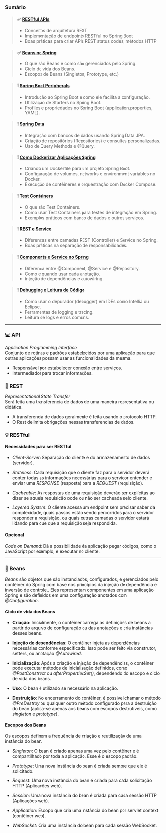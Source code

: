 ### Sumário
<!-- [Apostila Java](https://www.alura.com.br/apostila-java-orientacao-objetos) -->

<!-- Alterar os links após atualizar a checkbox -->
> #### :white_check_mark: [RESTful APIs](#-api)  
> - Conceitos de arquitetura REST
> - Implementação de endpoints RESTful no Spring Boot
> - Boas práticas para criar APIs REST status codes, métodos HTTP

> #### :white_check_mark: [Beans no Spring](#-beans)  
> - O que são Beans e como são gerenciados pelo Spring.
> - Ciclo de vida dos Beans.
> - Escopos de Beans (Singleton, Prototype, etc.)

> #### :grey_exclamation: [Spring Boot Peripherals](#)  
> - Introdução ao Spring Boot e como ele facilita a configuração.
> - Utilização de Starters no Spring Boot.
> - Profiles e propriedades no Spring Boot (application.properties, YAML).

> #### :grey_exclamation: [Spring Data](#)  
> - Integração com bancos de dados usando Spring Data JPA.
> - Criação de repositórios (Repositories) e consultas personalizadas.
> - Uso de Query Methods e @Query.

> #### :grey_exclamation: [Como Dockerizar Aplicações Spring](#)  
> - Criando um Dockerfile para um projeto Spring Boot.
> - Configuração de volumes, networks e environment variables no Docker.
> - Execução de contêineres e orquestração com Docker Compose.

> #### :grey_exclamation: [Test Containers](#)  
> - O que são Test Containers.
> - Como usar Test Containers para testes de integração em Spring.
> - Exemplos práticos com banco de dados e outros serviços.

> #### :grey_exclamation: [REST e Service](#)  
> - Diferenças entre camadas REST (Controller) e Service no Spring.
> - Boas práticas na separação de responsabilidades.

> #### :grey_exclamation: [Components e Service no Spring](#)  
> - Diferença entre @Component, @Service e @Repository.
> - Como e quando usar cada anotação.
> - Injeção de dependências e autowiring.

> #### :grey_exclamation: [Debugging e Leitura de Código](#)  
> - Como usar o depurador (debugger) em IDEs como IntelliJ ou Eclipse.
> - Ferramentas de logging e tracing.
> - Leitura de logs e erros comuns.
***

### :computer: API
_Application Programming Interface_  
Conjunto de rotinas e padrões estabelecidos por uma aplicação para que outras aplicações possam usar as funcionalidades da mesma.
- Responsável por estabelecer conexão entre serviços.
- Intermediador para trocar informações.

### :calling: REST
_Representational State Transfer_  
Será feita uma transferencia de dados de uma maneira representativa ou didática.   
- A transferencia de dados geralmente é feita usando o protocolo HTTP.   
- O Rest delimita obrigações nessas transferencias de dados.

### :bulb: RESTful
#### Necessidades para ser RESTful
- _Client-Server_: Separação do cliente e do armazenamento de dados (servidor).

- _Stateless_: Cada requisição que o cliente faz para o servidor deverá conter todas as informações necessárias para o servidor entender e enviar uma _RESPONSE_ (resposta) para a _REQUEST_ (requisição).

- _Cacheable_: As respostas de uma requisição deverão ser explícitas ao dizer se aquela requisição pode ou não ser cacheada pelo cliente.

- _Layered System_: O cliente acessa um endpoint sem precisar saber da complexidade, quais passos estão sendo percorridos para o servidor responder a requisição, ou quais outras camadas o servidor estará lidando para que que a requisição seja respondida.

#### Opcional
_Code on Demand_: Dá a possibilidade da aplicação pegar códigos, como o JavaScript por exemplo, e executar no cliente.  
***

### :snake: Beans
_Beans_ são objetos que são instanciados, configurados, e gerenciados pelo contêiner do Spring com base nos princípios da injeção de dependência e inversão de controle.. Eles representam componentes em uma aplicação Spring e são definidos em uma configuração anotados com _@Configuration_.  

#### Ciclo de vida dos Beans

- **Criação**: Inicialmente, o contêiner carrega as definições de beans a partir do arquivo de configuração ou das anotações e cria instâncias desses beans.

- **Injeção de dependências**: O contêiner injeta as dependências necessárias conforme especificado. Isso pode ser feito via construtor, setters, ou anotação _@Autowired_.

- **Inicialização**: Após a criação e injeção de dependências, o contêiner pode executar métodos de inicialização definidos, como _@PostConstruct_ ou _afterPropertiesSet()_, dependendo do escopo e ciclo de vida dos beans.

- **Uso**: O bean é utilizado se necessário na aplicação.

- **Destruição**: No encerramento do contêiner, é possivel chamar o método _@PreDestroy_ ou qualquer outro método configurado para a destruição do bean (aplica-se apenas aos beans com escopos destrutíveis, como _singleton_ e _prototype_).

#### Escopos dos Beans  
Os escopos definem a frequência de criação e reutilização de uma instância do bean.

- _Singleton_: O bean é criado apenas uma vez pelo contêiner e é compartilhado por toda a aplicação. Esse é o escopo padrão.

- _Prototype_: Uma nova instância do bean é criada sempre que ele é solicitado.

- _Request_: Uma nova instância do bean é criada para cada solicitação HTTP (Aplicações web).

- _Session_: Uma nova instância do bean é criada para cada sessão HTTP (Aplicações web).

- _Application_: Escopo que cria uma instância do bean por servlet context (contêiner web).

- _WebSocket_: Cria uma instância do bean para cada sessão WebSocket.